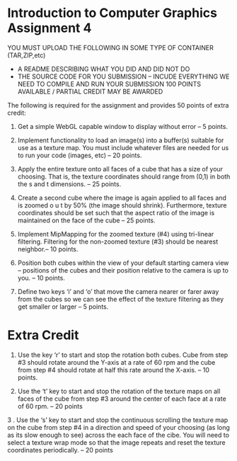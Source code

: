 # Introduction to Computer Graphics Assignment 4

YOU MUST UPLOAD THE FOLLOWING IN SOME TYPE OF CONTAINER (TAR,ZIP,etc)
- A README DESCRIBING WHAT YOU DID AND DID NOT DO
- THE SOURCE CODE FOR YOU SUBMISSION – INCUDE EVERYTHING WE NEED TO 
COMPILE AND RUN YOUR SUBMISSION
100 POINTS AVAILABLE / PARTIAL CREDIT MAY BE AWARDED

The following is required for the assignment and provides 50 points of extra credit:
1. Get a simple WebGL capable window to display without error – 5 points.

2. Implement functionality to load an image(s) into a buffer(s) suitable for use as a 
texture map. You must include whatever files are needed for us to run your code 
(images, etc) – 20 points.

3. Apply the entire texture onto all faces of a cube that has a size of your choosing. That 
is, the texture coordinates should range from (0,1) in both the s and t dimensions. –
25 points.

4. Create a second cube where the image is again applied to all faces and is zoomed o u t
by 50% (the image should shrink). Furthermore, texture coordinates should be set 
such that the aspect ratio of the image is maintained on the face of the cube – 25
points.

5. Implement MipMapping for the zoomed texture (#4) using tri-linear filtering. 
Filtering for the non-zoomed texture (#3) should be nearest neighbor.– 10 points.

6. Position both cubes within the view of your default starting camera view – positions 
of the cubes and their position relative to the camera is up to you. – 10 points.

7. Define two keys ‘i’ and ‘o’ that move the camera nearer or farer away from the cubes
so we can see the effect of the texture filtering as they get smaller or larger – 5
points.

# Extra Credit
1. Use the key ‘r’ to start and stop the rotation both cubes. Cube from step #3 should 
rotate around the Y-axis at a rate of  60 rpm and the cube from step #4 should rotate 
at half this rate around the X-axis. – 10 points.

2. Use the ‘t’ key to start and stop the rotation of the texture maps on all faces of the 
cube from step #3 around the center of each face at a rate of 60 rpm. – 20 points

3 . Use the ‘s’ key to start and stop the continuous scrolling the texture map on the cube 
from step #4 in a direction and speed of your choosing (as long as its slow enough to 
see) across the each face of the cibe. You will need to select a texture wrap mode so 
that the image repeats and reset the texture coordinates periodically. – 20 points